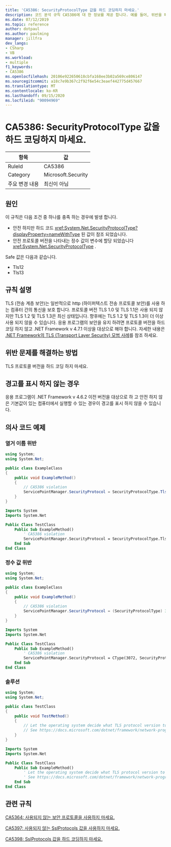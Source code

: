 ```yaml
---
title: 'CA5386: SecurityProtocolType 값을 하드 코딩하지 마세요.'
description: 코드 분석 규칙 CA5386에 대 한 정보를 제공 합니다. 예를 들어, 위반을 해결 하는 방법, 위반 하는 경우를 포함 합니다.
ms.date: 07/12/2019
ms.topic: reference
author: dotpaul
ms.author: paulming
manager: jillfra
dev_langs:
- CSharp
- VB
ms.workload:
- multiple
f1_keywords:
- CA5386
ms.openlocfilehash: 20106e922650618cbfa168ee3b02a569ce806147
ms.sourcegitcommit: a18c7e9b367c2f92f6e54c3eaef442775d457667
ms.translationtype: MT
ms.contentlocale: ko-KR
ms.lasthandoff: 09/15/2020
ms.locfileid: "90094969"
---
```

# <a name="ca5386-avoid-hardcoding-securityprotocoltype-value"></a>CA5386: SecurityProtocolType 값을 하드 코딩하지 마세요.

|항목|값|
|-|-|
|RuleId|CA5386|
|Category|Microsoft.Security|
|주요 변경 내용|최신이 아님|

## <a name="cause"></a>원인

이 규칙은 다음 조건 중 하나를 충족 하는 경우에 발생 합니다.
- 안전 하지만 하드 코드 <xref:System.Net.SecurityProtocolType?displayProperty=nameWithType> 된 값이 참조 되었습니다.
- 안전 프로토콜 버전을 나타내는 정수 값이 변수에 할당 되었습니다 <xref:System.Net.SecurityProtocolType> .

Safe 값은 다음과 같습니다.
- Tls12
- Tls13

## <a name="rule-description"></a>규칙 설명

TLS (전송 계층 보안)는 일반적으로 http (하이퍼텍스트 전송 프로토콜 보안)를 사용 하는 컴퓨터 간의 통신을 보호 합니다. 프로토콜 버전 TLS 1.0 및 TLS 1.1은 사용 되지 않지만 TLS 1.2 및 TLS 1.3은 최신 상태입니다. 향후에는 TLS 1.2 및 TLS 1.3이 더 이상 사용 되지 않을 수 있습니다. 응용 프로그램의 보안을 유지 하려면 프로토콜 버전을 하드 코딩 하지 않고 .NET Framework v 4.7.1 이상을 대상으로 해야 합니다. 자세한 내용은 [.NET Framework의 TLS (Transport Layer Security) 모범 사례](/dotnet/framework/network-programming/tls)를 참조 하세요.

## <a name="how-to-fix-violations"></a>위반 문제를 해결하는 방법

TLS 프로토콜 버전을 하드 코딩 하지 마세요.

## <a name="when-to-suppress-warnings"></a>경고를 표시 하지 않는 경우

응용 프로그램이 .NET Framework v 4.6.2 이전 버전을 대상으로 하 고 안전 하지 않은 기본값이 있는 컴퓨터에서 실행할 수 있는 경우이 경고를 표시 하지 않을 수 있습니다.

## <a name="pseudo-code-examples"></a>의사 코드 예제

### <a name="enumeration-name-violation"></a>열거 이름 위반

```csharp
using System;
using System.Net;

public class ExampleClass
{
    public void ExampleMethod()
    {
        // CA5386 violation
        ServicePointManager.SecurityProtocol = SecurityProtocolType.Tls12;
    }
}
```

```vb
Imports System
Imports System.Net

Public Class TestClass
    Public Sub ExampleMethod()
        ' CA5386 violation
        ServicePointManager.SecurityProtocol = SecurityProtocolType.Tls12
    End Sub
End Class
```

### <a name="integer-value-violation"></a>정수 값 위반

```csharp
using System;
using System.Net;

public class ExampleClass
{
    public void ExampleMethod()
    {
        // CA5386 violation
        ServicePointManager.SecurityProtocol = (SecurityProtocolType) 3072;    // TLS 1.2
    }
}
```

```vb
Imports System
Imports System.Net

Public Class TestClass
    Public Sub ExampleMethod()
        ' CA5386 violation
        ServicePointManager.SecurityProtocol = CType(3072, SecurityProtocolType)   ' TLS 1.2
    End Sub
End Class
```

### <a name="solution"></a>솔루션

```csharp
using System;
using System.Net;

public class TestClass
{
    public void TestMethod()
    {
        // Let the operating system decide what TLS protocol version to use.
        // See https://docs.microsoft.com/dotnet/framework/network-programming/tls
    }
}
```

```vb
Imports System
Imports System.Net

Public Class TestClass
    Public Sub ExampleMethod()
        ' Let the operating system decide what TLS protocol version to use.
        ' See https://docs.microsoft.com/dotnet/framework/network-programming/tls
    End Sub
End Class
```

## <a name="related-rules"></a>관련 규칙

[CA5364: 사용되지 않는 보안 프로토콜을 사용하지 마세요.](ca5364.md)

[CA5397: 사용되지 않는 SslProtocols 값을 사용하지 마세요.](ca5397.md)

[CA5398: SslProtocols 값을 하드 코딩하지 마세요.](ca5398.md)
